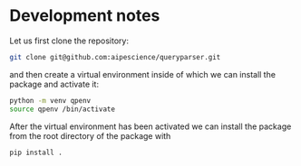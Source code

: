 Development notes
=================

Let us first clone the repository:

```bash
git clone git@github.com:aipescience/queryparser.git
```

and then create a virtual environment inside of which we can install the
package and activate it:

```bash
python -m venv qpenv
source qpenv /bin/activate
```

After the virtual environment has been activated we can install the package
from the root directory of the package with

```bash
pip install .
```
